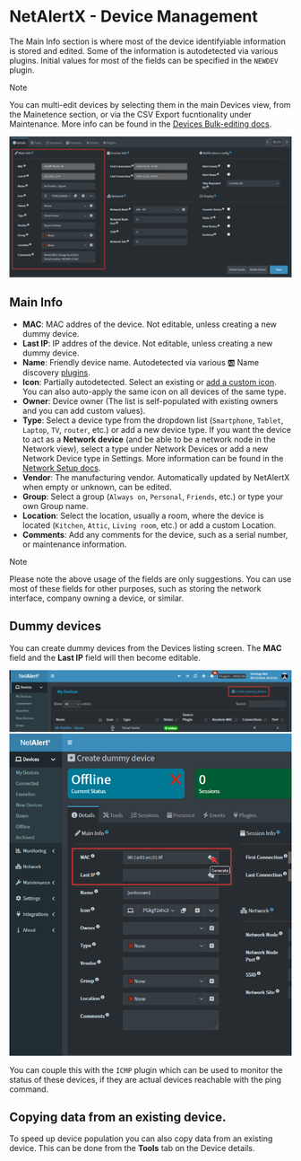 # NetAlertX - Device Management

The Main Info section is where most of the device identifyiable information is stored and edited. Some of the information is autodetected via various plugins. Initial values for most of the fields can be specified in the `NEWDEV` plugin.


> [!NOTE] 
>
> You can multi-edit devices by selecting them in the main Devices view, from the Mainetence section, or via the CSV Export fucntionality under Maintenance. More info can be found in the [Devices Bulk-editing docs](https://github.com/jokob-sk/NetAlertX/blob/main/docs/DEVICES_BULK_EDITING.md).


 ![Main Info](/docs/img/DEVICE_MANAGEMENT/DeviceManagement_MainInfo.png)


## Main Info

  - **MAC**: MAC addres of the device. Not editable, unless creating a new dummy device.
  - **Last IP**: IP addres of the device. Not editable, unless creating a new dummy device.
  - **Name**: Friendly device name. Autodetected via various 🆎 Name discovery [plugins](https://github.com/jokob-sk/NetAlertX/blob/main/front/plugins/README.md).
  - **Icon**: Partially autodetected. Select an existing or [add a custom icon](https://github.com/jokob-sk/NetAlertX/blob/main/docs/ICONS.md). You can also auto-apply the same icon on all devices of the same type. 
  - **Owner**: Device owner (The list is self-populated with existing owners and you can add custom values).
  - **Type**: Select a device type from the dropdown list (`Smartphone`, `Tablet`,
      `Laptop`, `TV`, `router`, etc.) or add a new device type. If you want the device to act as a **Network device** (and be able to be a network node in the Network view), select a type under Network Devices or add a new Network Device type in Settings. More information can be found in the [Network Setup docs](https://github.com/jokob-sk/NetAlertX/blob/main/docs/NETWORK_TREE.md). 
  - **Vendor**: The manufacturing vendor. Automatically updated by NetAlertX when empty or unknown, can be edited.
  - **Group**: Select a group (`Always on`, `Personal`, `Friends`, etc.) or type
      your own Group name.
  - **Location**: Select the location, usually a room, where the device is located (`Kitchen`, `Attic`, `Living room`, etc.) or add a custom Location.  
  - **Comments**: Add any comments for the device, such as a serial number, or maintenance information.

> [!NOTE] 
>
> Please note the above usage of the fields are only suggestions. You can use most of these fields for other purposes, such as storing the network interface, company owning a device, or similar. 

## Dummy devices

You can create dummy devices from the Devices listing screen. The **MAC** field and the **Last IP** field will then become editable.

![Create Dummy Device](/docs/img/DEVICE_MANAGEMENT/Devices_CreateDummyDevice.png)
![Save Dummy Device](/docs/img/DEVICE_MANAGEMENT/DeviceEdit_SaveDummyDevice.png)

You can couple this with the `ICMP` plugin which can be used to monitor the status of these devices, if they are actual devices reachable with the ping command.

## Copying data from an existing device. 

To speed up device population you can also copy data from an existing device. This can be done from the **Tools** tab on the Device details. 


